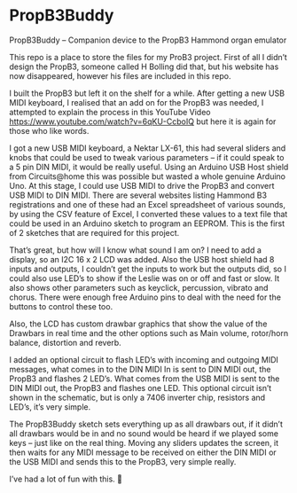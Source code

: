 # PropB3Buddy

PropB3Buddy – Companion device to the PropB3 Hammond organ emulator

This repo is a place to store the files for my ProB3 project.
First of all I didn’t design the PropB3, someone called H Bolling did that, but his website has now disappeared, however his files are included in this repo.

I built the PropB3 but left it on the shelf for a while.
After getting a new USB MIDI keyboard, I realised that an add on for the PropB3 was needed, I attempted to explain the process in this YouTube Video https://www.youtube.com/watch?v=6qKU-CcboIQ but here it is again for those who like words.

I got a new USB MIDI keyboard, a Nektar LX-61, this had several sliders and knobs that could be used to tweak various parameters – if it could speak to a 5 pin DIN MIDI, it would be really useful.
Using an Arduino USB Host shield from Circuits@home this was possible but wasted a whole genuine Arduino Uno.
At this stage, I could use USB MIDI to drive the PropB3 and convert USB MIDI to DIN MIDI.
There are several websites listing Hammond B3 registrations and one of these had an Excel spreadsheet of various sounds, by using the CSV feature of Excel, I converted these values to a text file that could be used in an Arduino sketch to program an EEPROM. 
This is the first of 2 sketches that are required for this project.

That’s great, but how will I know what sound I am on?  I need to add a display, so an I2C 16 x 2 LCD was added.
Also the USB host shield had 8 inputs and outputs, I couldn’t get the inputs to work but the outputs did, so I could also use LED’s to show if the Leslie was on or off and fast or slow.  It also shows other parameters such as keyclick, percussion, vibrato and chorus.
There were enough free Arduino pins to deal with the need for the buttons to control these too.

Also, the LCD has custom drawbar graphics that show the value of the Drawbars in real time and the other options such as Main volume, rotor/horn balance, distortion and reverb.

I added an optional circuit to flash LED’s with incoming and outgoing MIDI messages, what comes in to the DIN MIDI In is sent to DIN MIDI out, the PropB3 and flashes 2 LED’s. What comes from the USB MIDI is sent to the DIN MIDI out, the PropB3 and flashes one LED.
This optional circuit isn’t shown in the schematic, but is only a 7406 inverter chip, resistors and LED’s, it’s very simple.

The PropB3Buddy sketch sets everything up as all drawbars out, if it didn’t all drawbars would be in and no sound would be heard if we played some keys – just like on the real thing.  Moving any sliders updates the screen, it then waits for any MIDI message to be received on either the DIN MIDI or the USB MIDI and sends this to the PropB3, very simple really.

I’ve had a lot of fun with this. 
